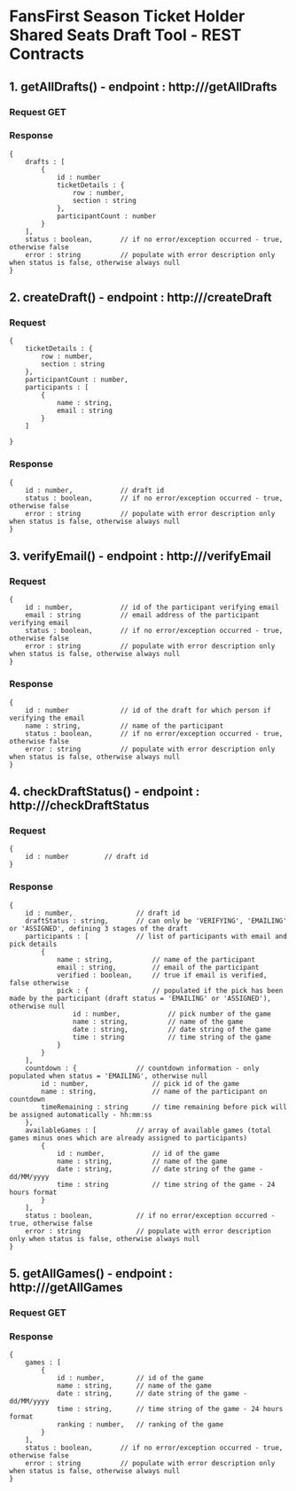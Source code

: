 # FansFirst Season Ticket Holder Shared Seats Draft Tool - REST Contracts

## 1. getAllDrafts() - endpoint : http://<IP>/getAllDrafts

### Request GET

### Response

```
{
	drafts : [
		{
			id : number
			ticketDetails : {
				row : number,
				section : string
			},
			participantCount : number
		}
	],
	status : boolean,		// if no error/exception occurred - true, otherwise false
	error : string  		// populate with error description only when status is false, otherwise always null
}
```

## 2. createDraft() - endpoint : http://<IP>/createDraft

### Request

```
{
	ticketDetails : {
		row : number,
		section : string
	},
	participantCount : number,
	participants : [
		{
			name : string,
			email : string
		}
	]

}
```

### Response

```
{
	id : number,			// draft id
	status : boolean,		// if no error/exception occurred - true, otherwise false
	error : string  		// populate with error description only when status is false, otherwise always null
}
```

## 3. verifyEmail() - endpoint : http://<IP>/verifyEmail

### Request

```
{
	id : number,			// id of the participant verifying email
	email : string			// email address of the participant verifying email
	status : boolean,		// if no error/exception occurred - true, otherwise false
	error : string  		// populate with error description only when status is false, otherwise always null
}

```

### Response

```
{
	id : number				// id of the draft for which person if verifying the email
	name : string,			// name of the participant
	status : boolean,		// if no error/exception occurred - true, otherwise false
	error : string  		// populate with error description only when status is false, otherwise always null
}
```


## 4. checkDraftStatus() - endpoint : http://<IP>/checkDraftStatus

### Request

```
{
	id : number			// draft id
}
```

### Response 

```
{
	id : number,				// draft id
	draftStatus : string,		// can only be 'VERIFYING', 'EMAILING' or 'ASSIGNED', defining 3 stages of the draft
	participants : [			// list of participants with email and pick details
		{
			name : string,			// name of the participant
			email : string,			// email of the participant
			verified : boolean,		// true if email is verified, false otherwise
			pick : {				// populated if the pick has been made by the participant (draft status = 'EMAILING' or 'ASSIGNED'), otherwise null
				id : number,			// pick number of the game
				name : string,			// name of the game
				date : string,			// date string of the game
				time : string			// time string of the game
			}
		}
	],
	countdown : {				// countdown information - only populated when status = 'EMAILING', otherwise null
		id : number,				// pick id of the game
		name : string,				// name of the participant on countdown
		timeRemaining : string		// time remaining before pick will be assigned automatically - hh:mm:ss
	},
	availableGames : [			// array of available games (total games minus ones which are already assigned to participants)
		{
			id : number,			// id of the game
			name : string,			// name of the game
			date : string,			// date string of the game - dd/MM/yyyy
			time : string			// time string of the game - 24 hours format
		}
	],
	status : boolean,			// if no error/exception occurred - true, otherwise false
	error : string  			// populate with error description only when status is false, otherwise always null
}
```

## 5. getAllGames() - endpoint : http://<IP>/getAllGames

### Request GET

### Response

```
{
	games : [
		{
			id : number,		// id of the game
			name : string,		// name of the game
			date : string,		// date string of the game - dd/MM/yyyy
			time : string,		// time string of the game - 24 hours format
			ranking : number,	// ranking of the game
		}
	],
	status : boolean,		// if no error/exception occurred - true, otherwise false
	error : string  		// populate with error description only when status is false, otherwise always null	
}
```
